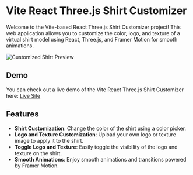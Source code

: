 # Vite React Three.js Shirt Customizer

Welcome to the Vite-based React Three.js Shirt Customizer project! This web application allows you to customize the color, logo, and texture of a virtual shirt model using React, Three.js, and Framer Motion for smooth animations.

![Customized Shirt Preview](https://github.com/GautamGulati28/react-threejs-project/assets/101964337/0d4b534b-3cf4-4a47-bc33-71a4b6541ea6)


## Demo

You can check out a live demo of the Vite React Three.js Shirt Customizer here: [Live Site](https://react-threejs-project-b1g3.vercel.app/)

## Features

- **Shirt Customization**: Change the color of the shirt using a color picker.
- **Logo and Texture Customization**: Upload your own logo or texture image to apply it to the shirt.
- **Toggle Logo and Texture**: Easily toggle the visibility of the logo and texture on the shirt.
- **Smooth Animations**: Enjoy smooth animations and transitions powered by Framer Motion.

